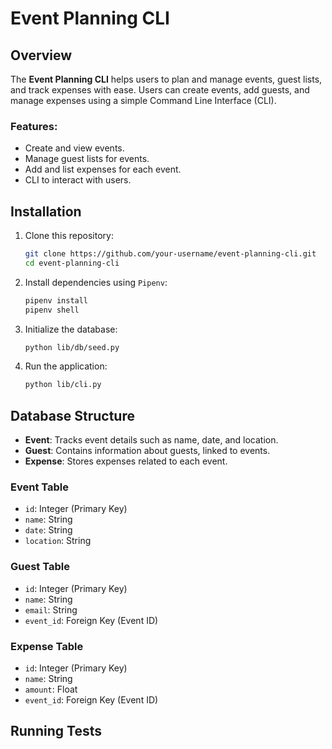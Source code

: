 # Event Planning CLI

## Overview
The **Event Planning CLI** helps users to plan and manage events, guest lists, and track expenses with ease. Users can create events, add guests, and manage expenses using a simple Command Line Interface (CLI).

### Features:
- Create and view events.
- Manage guest lists for events.
- Add and list expenses for each event.
- CLI to interact with users.

## Installation

1. Clone this repository:
    ```bash
    git clone https://github.com/your-username/event-planning-cli.git
    cd event-planning-cli
    ```

2. Install dependencies using `Pipenv`:
    ```bash
    pipenv install
    pipenv shell
    ```

3. Initialize the database:
    ```bash
    python lib/db/seed.py
    ```

4. Run the application:
    ```bash
    python lib/cli.py
    ```

## Database Structure

- **Event**: Tracks event details such as name, date, and location.
- **Guest**: Contains information about guests, linked to events.
- **Expense**: Stores expenses related to each event.

### Event Table
- `id`: Integer (Primary Key)
- `name`: String
- `date`: String
- `location`: String

### Guest Table
- `id`: Integer (Primary Key)
- `name`: String
- `email`: String
- `event_id`: Foreign Key (Event ID)

### Expense Table
- `id`: Integer (Primary Key)
- `name`: String
- `amount`: Float
- `event_id`: Foreign Key (Event ID)

## Running Tests

